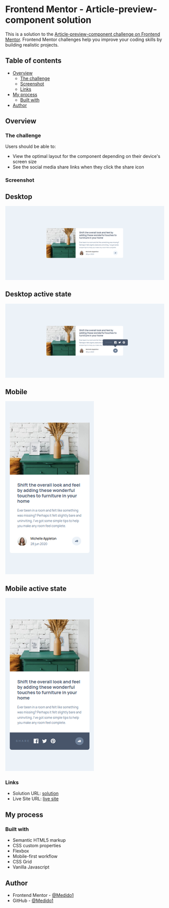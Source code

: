 # Frontend Mentor - Article-preview-component  solution

This is a solution to the [Article-preview-component challenge on Frontend Mentor](https://www.frontendmentor.io/challenges/article-preview-component-dYBN_pYFT/hub). Frontend Mentor challenges help you improve your coding skills by building realistic projects. 

## Table of contents

- [Overview](#overview)
  - [The challenge](#the-challenge)
  - [Screenshot](#screenshot)
  - [Links](#links)
- [My process](#my-process)
  - [Built with](#built-with)
- [Author](#author)

## Overview

### The challenge

Users should be able to:

- View the optimal layout for the component depending on their device's screen size
- See the social media share links when they click the share icon

### Screenshot

  ## Desktop 
  ![](./screenshots/Desktop.png)

  ## Desktop active state

  ![](./screenshots/desktopActive.png)

  ## Mobile 
  ![](./screenshots/mobile.png)

  ## Mobile active state 
  ![](./screenshots/mobileActive.png)

### Links

- Solution URL: [solution](https://github.com/Medido1/Frontend-Mentor-Article-preview-component)
- Live Site URL: [live site](https://medido1.github.io/Frontend-Mentor-Article-preview-component/)

## My process

### Built with

- Semantic HTML5 markup
- CSS custom properties
- Flexbox
- Mobile-first workflow
- CSS Grid
- Vanilla Javascript

## Author

- Frontend Mentor - [@Medido1](https://www.frontendmentor.io/profile/Medido1)
- GitHub - [@Medido1](https://github.com/Medido1)


